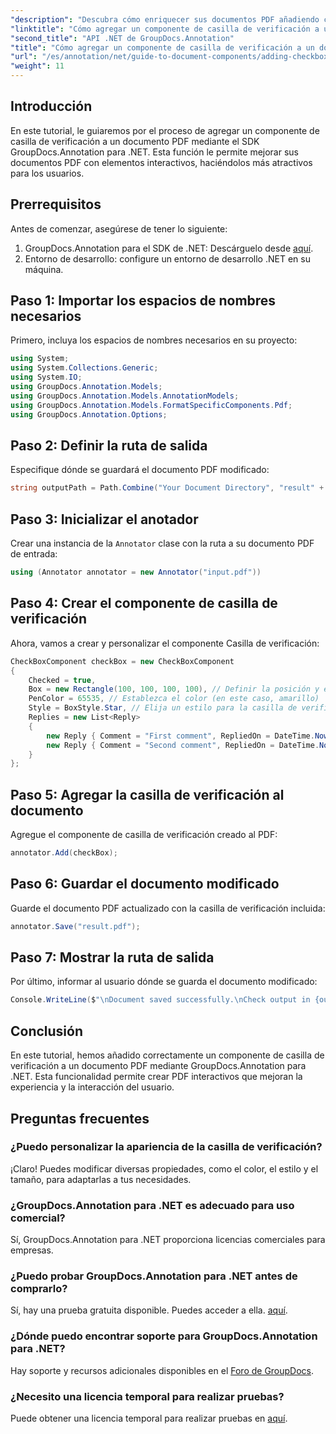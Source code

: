 ```yaml
---
"description": "Descubra cómo enriquecer sus documentos PDF añadiendo casillas de verificación interactivas con el SDK GroupDocs.Annotation para .NET. Este completo tutorial ofrece una guía paso a paso clara."
"linktitle": "Cómo agregar un componente de casilla de verificación a un documento PDF"
"second_title": "API .NET de GroupDocs.Annotation"
"title": "Cómo agregar un componente de casilla de verificación a un documento PDF"
"url": "/es/annotation/net/guide-to-document-components/adding-checkbox-component/"
"weight": 11
---
```


## Introducción

En este tutorial, le guiaremos por el proceso de agregar un componente de casilla de verificación a un documento PDF mediante el SDK GroupDocs.Annotation para .NET. Esta función le permite mejorar sus documentos PDF con elementos interactivos, haciéndolos más atractivos para los usuarios.

## Prerrequisitos

Antes de comenzar, asegúrese de tener lo siguiente:

1. GroupDocs.Annotation para el SDK de .NET: Descárguelo desde [aquí](https://releases.groupdocs.com/annotation/net/).
2. Entorno de desarrollo: configure un entorno de desarrollo .NET en su máquina.

## Paso 1: Importar los espacios de nombres necesarios

Primero, incluya los espacios de nombres necesarios en su proyecto:

```csharp
using System;
using System.Collections.Generic;
using System.IO;
using GroupDocs.Annotation.Models;
using GroupDocs.Annotation.Models.AnnotationModels;
using GroupDocs.Annotation.Models.FormatSpecificComponents.Pdf;
using GroupDocs.Annotation.Options;
```

## Paso 2: Definir la ruta de salida

Especifique dónde se guardará el documento PDF modificado:

```csharp
string outputPath = Path.Combine("Your Document Directory", "result" + Path.GetExtension("input.pdf"));
```

## Paso 3: Inicializar el anotador

Crear una instancia de la `Annotator` clase con la ruta a su documento PDF de entrada:

```csharp
using (Annotator annotator = new Annotator("input.pdf"))
```

## Paso 4: Crear el componente de casilla de verificación

Ahora, vamos a crear y personalizar el componente Casilla de verificación:

```csharp
CheckBoxComponent checkBox = new CheckBoxComponent
{
    Checked = true,
    Box = new Rectangle(100, 100, 100, 100), // Definir la posición y el tamaño
    PenColor = 65535, // Establezca el color (en este caso, amarillo)
    Style = BoxStyle.Star, // Elija un estilo para la casilla de verificación
    Replies = new List<Reply>
    {
        new Reply { Comment = "First comment", RepliedOn = DateTime.Now },
        new Reply { Comment = "Second comment", RepliedOn = DateTime.Now }
    }
};
```

## Paso 5: Agregar la casilla de verificación al documento

Agregue el componente de casilla de verificación creado al PDF:

```csharp
annotator.Add(checkBox);
```

## Paso 6: Guardar el documento modificado

Guarde el documento PDF actualizado con la casilla de verificación incluida:

```csharp
annotator.Save("result.pdf");
```

## Paso 7: Mostrar la ruta de salida

Por último, informar al usuario dónde se guarda el documento modificado:

```csharp
Console.WriteLine($"\nDocument saved successfully.\nCheck output in {outputPath}.");
```

## Conclusión

En este tutorial, hemos añadido correctamente un componente de casilla de verificación a un documento PDF mediante GroupDocs.Annotation para .NET. Esta funcionalidad permite crear PDF interactivos que mejoran la experiencia y la interacción del usuario.

## Preguntas frecuentes

### ¿Puedo personalizar la apariencia de la casilla de verificación?

¡Claro! Puedes modificar diversas propiedades, como el color, el estilo y el tamaño, para adaptarlas a tus necesidades.

### ¿GroupDocs.Annotation para .NET es adecuado para uso comercial?

Sí, GroupDocs.Annotation para .NET proporciona licencias comerciales para empresas.

### ¿Puedo probar GroupDocs.Annotation para .NET antes de comprarlo?

Sí, hay una prueba gratuita disponible. Puedes acceder a ella. [aquí](https://releases.groupdocs.com/).

### ¿Dónde puedo encontrar soporte para GroupDocs.Annotation para .NET?

Hay soporte y recursos adicionales disponibles en el [Foro de GroupDocs](https://forum.groupdocs.com/c/annotation/10).

### ¿Necesito una licencia temporal para realizar pruebas?

Puede obtener una licencia temporal para realizar pruebas en [aquí](https://purchase.groupdocs.com/temporary-license/).